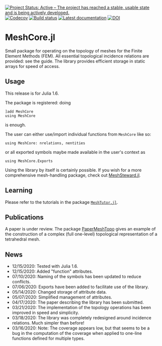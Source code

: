 [![Project Status: Active – The project has reached a stable, usable state and is being actively developed.](http://www.repostatus.org/badges/latest/active.svg)](http://www.repostatus.org/#active)
[![Codecov](https://codecov.io/gh/PetrKryslUCSD/MeshCore.jl/branch/master/graph/badge.svg)](https://codecov.io/gh/PetrKryslUCSD/MeshCore.jl)
[![Build status](https://github.com/PetrKryslUCSD/MeshCore.jl/workflows/CI/badge.svg)](https://github.com/PetrKryslUCSD/MeshCore.jl/actions)
[![Latest documentation](https://img.shields.io/badge/docs-latest-blue.svg)](https://petrkryslucsd.github.io/MeshCore.jl/dev)
[![DOI](https://zenodo.org/badge/DOI/10.5281/zenodo.4027970.svg)](https://doi.org/10.5281/zenodo.4027970)

# MeshCore.jl

Small package for operating on the topology of meshes for the Finite Element
Methods (FEM). All essential topological incidence relations are provided: see
the guide. The library provides efficient storage in static arrays for speed of
access.

## Usage

This release is for Julia 1.6.

The package is registered: doing
```
]add MeshCore
using MeshCore
```
is enough. 

The user can either use/import individual functions from `MeshCore` like so:
```
using MeshCore: nrelations, nentities
```

or all exported symbols maybe made available in the user's context as
```
using MeshCore.Exports
```
Using the library by itself is certainly possible. If you wish for a  more
comprehensive mesh-handling package, check out
[MeshSteward.jl](https://github.com/PetrKryslUCSD/MeshSteward.jl).

## Learning

Please refer to the tutorials in the package
[`MeshTutor.jl`](https://github.com/PetrKryslUCSD/MeshTutor.jl).

## Publications

A paper is under review. The package
[PaperMeshTopo](https://github.com/PetrKryslUCSD/PaperMeshTopo.jl.git) gives an
example of the construction of a complex (full one-level) topological
representation of a tetrahedral mesh.


## News

- 12/15/2020: Tested with Julia 1.6.
- 12/15/2020: Added "function" attributes.
- 07/10/2020: Naming of the symbols has been updated to reduce conflicts.
- 07/06/2020: Exports have been added to facilitate use of the library.
- 05/14/2020: Changed storage of attribute data.
- 05/07/2020: Simplified management of attributes.
- 04/17/2020: The paper describing the library has been submitted.
- 03/21/2020: The implementation of the topology operations has been improved in
  speed and simplicity.
- 03/18/2020: The library was completely redesigned around incidence relations.
  Much simpler than before!
- 03/16/2020: Note: The coverage appears low, but that seems to be a bug in the
  computation of the coverage when applied to one-line functions defined for
  multiple types.
